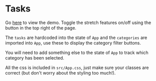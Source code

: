 # Tasks

Go [here](https://mod-4-week-1-todo.herokuapp.com/) to view the demo. Toggle the stretch features on/off using the button in the top right of the page.

The `tasks` are hardcoded into the state of `App` and the `categories` are imported into `App`, use these to display the category filter buttons.

You will need to add something else to the state of `App` to track which category has been selected.

All the css is included in `src/App.css`, just make sure your classes are correct (but don't worry about the styling too much!).

